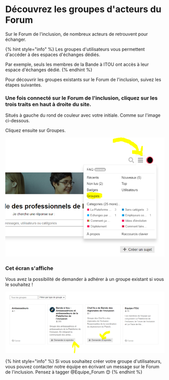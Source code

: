 # Découvrez les groupes d'acteurs du Forum

Sur le Forum de l'inclusion, de nombreux acteurs de retrouvent pour échanger. 

{% hint style="info" %}
Les groupes d'utilisateurs vous permettent d'accéder à des espaces d'échanges dédiés. 

Par exemple, seuls les membres de la Bande à ITOU ont accès à leur espace d'échanges dédié.
{% endhint %}



Pour découvrir les groupes existants sur le Forum de l'inclusion, suivez les étapes suivantes.



### Une fois connecté sur le Forum de l'inclusion, cliquez sur les trois traits en haut à droite du site.

Situés à gauche du rond de couleur avec votre initiale. Comme sur l'image ci-dessous.

Cliquez ensuite sur Groupes.

![](../.gitbook/assets/groupes.png)





### Cet écran s'affiche

Vous avez la possibilité de demander à adhérer à un groupe existant si vous le souhaitez !

![](../.gitbook/assets/image%20%2818%29.png)



{% hint style="info" %}
Si vous souhaitez créer votre groupe d'utilisateurs, vous pouvez contacter notre équipe en écrivant un message sur le Forum de l'inclusion. Pensez à tagger @Equipe\_Forum 😊
{% endhint %}



